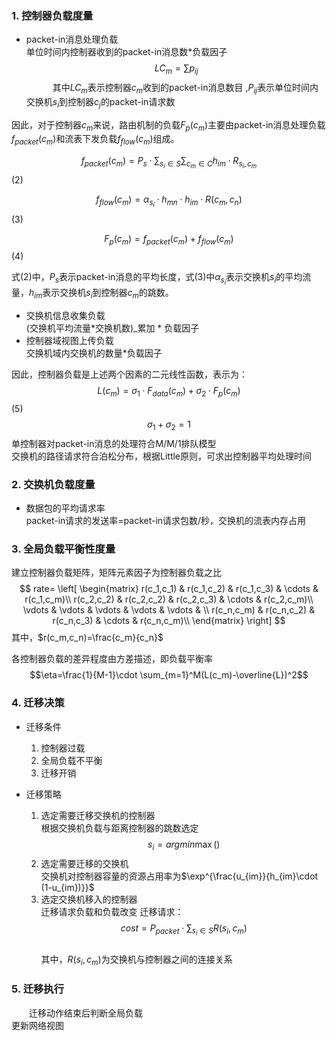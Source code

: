 ### 1. **控制器负载度量**
- packet-in消息处理负载  
单位时间内控制器收到的packet-in消息数*负载因子
$$LC_m=\sum p_{ij}$$
&emsp;&emsp;&emsp;其中$LC_m$表示控制器$c_m$收到的packet-in消息数目 ,$P_{ij}$表示单位时间内交换机$s_i$到控制器$c_j$的packet-in请求数  

因此，对于控制器$c_m$来说，路由机制的负载$F_p(c_m)$主要由packet-in消息处理负载$f_{packet}(c_m)$和流表下发负载$f_{flow}(c_m)$组成。

$$f_{packet}(c_m)=P_s\cdot\sum_{s_i\in S}\sum_{c_m\in C}h_{im}\cdot R_{s_i,c_m}$$(2)

$$f_{flow}(c_m)=\alpha_{s_i}\cdot h_{mn} \cdot h_{im}\cdot R(c_m,c_n)$$(3)

$$F_p(c_m)=f_{packet}(c_m)+f_{flow}(c_m)$$(4)

式(2)中，$P_s$表示packet-in消息的平均长度，式(3)中$\alpha_{s_i}$表示交换机$s_i$的平均流量，$h_{im}$表示交换机$s_i$到控制器$c_m$的跳数。  


- 交换机信息收集负载  
(交换机平均流量*交换机数)_累加 * 负载因子
- 控制器域视图上传负载  
交换机域内交换机的数量*负载因子  

因此，控制器负载是上述两个因素的二元线性函数，表示为：
$$L(c_m)=\sigma_1\cdot F_{data}(c_m)+\sigma_2\cdot F_p(c_m)$$(5)
$$ \sigma_1+\sigma_2 = 1$$
单控制器对packet-in消息的处理符合M/M/1排队模型  
交换机的路径请求符合泊松分布，根据Little原则，可求出控制器平均处理时间

### 2. **交换机负载度量**
- 数据包的平均请求率  
  packet-in请求的发送率=packet-in请求包数/秒，交换机的流表内存占用
### 3. **全局负载平衡性度量**
建立控制器负载矩阵，矩阵元素因子为控制器负载之比  
$$
rate=
    \left[
        \begin{matrix}
            r(c_1,c_1) & r(c_1,c_2) & r(c_1,c_3) & \cdots & r(c_1,c_m)\\
            r(c_2,c_2) & r(c_2,c_2) & r(c_2,c_3) & \cdots & r(c_2,c_m)\\
            \vdots & \vdots & \vdots & \vdots & \vdots & \\
            r(c_n,c_m) & r(c_n,c_2) & r(c_n,c_3) & \cdots & r(c_n,c_m)\\
        \end{matrix}
    \right]
$$
其中，$r(c_m,c_n)=\frac{c_m}{c_n}$

各控制器负载的差异程度由方差描述，即负载平衡率
$$\eta=\frac{1}{M-1}\cdot \sum_{m=1}^M(L(c_m)-\overline{L})^2$$

### 4. **迁移决策**
- 迁移条件
    1. 控制器过载
    2. 全局负载不平衡
    3. 迁移开销

- 迁移策略
   1. 选定需要迁移交换机的控制器  
   根据交换机负载与距离控制器的跳数选定
   $$s_i=argmin \max()$$
   1. 选定需要迁移的交换机  
    交换机对控制器容量的资源占用率为$\exp^{\frac{u_{im}}{h_{im}\cdot (1-u_{im})}}$
   2. 选定交换机移入的控制器  
迁移请求负载和负载改变
迁移请求：
$$cost=P_{packet}\cdot \sum_{s_i\in S} R(s_i,c_m)$$  
其中，$R(s_i,c_m)$为交换机与控制器之间的连接关系

### 5. **迁移执行**
&emsp;&emsp;迁移动作结束后判断全局负载  
更新网络视图